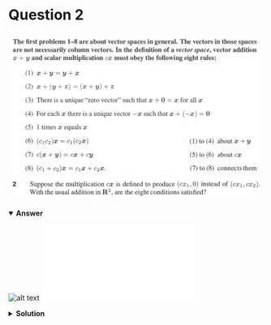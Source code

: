 # Question 2
![alt text](../ques-ref-1-8.png)
![alt text](q2.png)

<details open>
<summary><b>Answer</b></summary>

![alt text](a2.svg)
![alt text](a2.py)
</details>

<details>
<summary><b>Solution</b></summary>

![alt text](s2.png)
</details>
